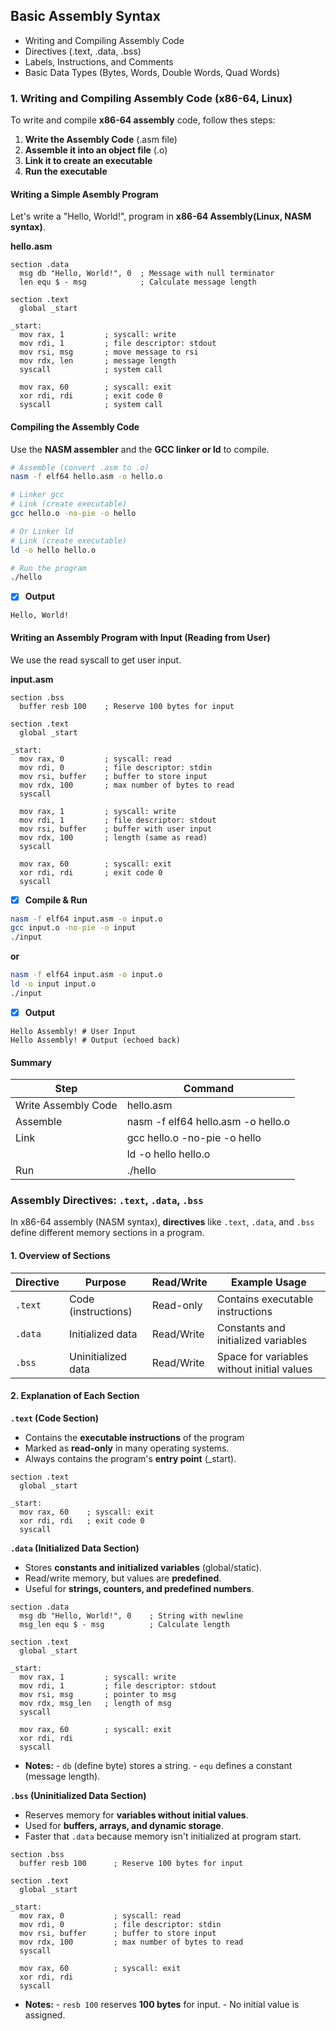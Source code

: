 ## Basic Assembly Syntax
 - Writing and Compiling Assembly Code
 - Directives (.text, .data, .bss)
 - Labels, Instructions, and Comments
 - Basic Data Types (Bytes, Words, Double Words, Quad Words)

### 1. Writing and Compiling Assembly Code (x86-64, Linux)
 To write and compile **x86-64 assembly** code, follow thes steps:
  1. **Write the Assembly Code** (.asm file)
  2. **Assemble it into an object file** (.o)
  3. **Link it to create an executable**
  4. **Run the executable**

 #### Writing a Simple Asembly Program
  Let's write a "Hello, World!", program in **x86-64 Assembly(Linux, NASM
  syntax)**.

 **hello.asm**
 ```assembly
 section .data 
   msg db "Hello, World!", 0  ; Message with null terminator
   len equ $ - msg            ; Calculate message length

 section .text
   global _start

 _start:
   mov rax, 1         ; syscall: write
   mov rdi, 1         ; file descriptor: stdout
   mov rsi, msg       ; move message to rsi
   mov rdx, len       ; message length
   syscall            ; system call

   mov rax, 60        ; syscall: exit
   xor rdi, rdi       ; exit code 0
   syscall            ; system call
 ```

 #### Compiling the Assembly Code
  Use the **NASM assembler** and the **GCC linker or ld** to compile.

 ```bash
 # Assemble (convert .asm to .o)
 nasm -f elf64 hello.asm -o hello.o

 # Linker gcc
 # Link (create executable)
 gcc hello.o -no-pie -o hello
 
 # Or Linker ld
 # Link (create executable)
 ld -o hello hello.o

 # Run the program
 ./hello
 ```
 - [x] **Output**
 ```
 Hello, World!
 ```

 #### Writing an Assembly Program with Input (Reading from User)
  We use the read syscall to get user input.

 **input.asm**
 ```assembly
 section .bss
   buffer resb 100    ; Reserve 100 bytes for input

 section .text
   global _start

 _start:
   mov rax, 0         ; syscall: read
   mov rdi, 0         ; file descriptor: stdin
   mov rsi, buffer    ; buffer to store input
   mov rdx, 100       ; max number of bytes to read
   syscall

   mov rax, 1         ; syscall: write
   mov rdi, 1         ; file descriptor: stdout
   mov rsi, buffer    ; buffer with user input
   mov rdx, 100       ; length (same as read)
   syscall

   mov rax, 60        ; syscall: exit
   xor rdi, rdi       ; exit code 0
   syscall
 ```
 
 - [x] **Compile & Run**
 ```bash
 nasm -f elf64 input.asm -o input.o
 gcc input.o -no-pie -o input
 ./input
 ```
 **or**
 ```bash
 nasm -f elf64 input.asm -o input.o
 ld -o input input.o
 ./input
 ```

 - [x] **Output**
 ```
 Hello Assembly! # User Input
 Hello Assembly! # Output (echoed back)
 ```

 #### Summary

 |Step                |Command                            |
 |--------------------|-----------------------------------|
 |Write Assembly Code |hello.asm                          |
 |Assemble            |nasm -f elf64 hello.asm -o hello.o |
 |Link                |gcc hello.o -no-pie -o hello       |
 |                    |ld -o hello hello.o                |
 |Run                 |./hello                            |

### Assembly Directives: `.text`, `.data`, `.bss`
 In x86-64 assembly (NASM syntax), **directives** like `.text`, `.data`, and
 `.bss` define different memory sections in a program.

 #### 1. Overview of Sections

 |Directive   |Purpose              |Read/Write  |Example Usage                              |
 |------------|---------------------|------------|-------------------------------------------|
 |`.text`     |Code (instructions)  |Read-only   |Contains executable instructions           |
 |`.data`     |Initialized data     |Read/Write  |Constants and initialized variables        |
 |`.bss`      |Uninitialized data   |Read/Write  |Space for variables without initial values |

 #### 2. Explanation of Each Section
  **`.text` (Code Section)**
   - Contains the **executable instructions** of the program
   - Marked as **read-only** in many operating systems.
   - Always contains the program's **entry point** (_start).

   ```assembly
   section .text
     global _start
   
   _start:
     mov rax, 60    ; syscall: exit
     xor rdi, rdi   ; exit code 0
     syscall
   ```

  **`.data` (Initialized Data Section)**
   - Stores **constants and initialized variables** (global/static).
   - Read/write memory, but values are **predefined**.
   - Useful for **strings, counters, and predefined numbers**.

   ```assembly
   section .data
     msg db "Hello, World!", 0    ; String with newline
     msg_len equ $ - msg          ; Calculate length

   section .text
     global _start

   _start:
     mov rax, 1         ; syscall: write
     mov rdi, 1         ; file descriptor: stdout
     mov rsi, msg       ; pointer to msg
     mov rdx, msg_len   ; length of msg
     syscall

     mov rax, 60        ; syscall: exit
     xor rdi, rdi       
     syscall
   ```
   - **Notes:**
    - `db` (define byte) stores a string.
    - `equ` defines a constant (message length).

  **`.bss` (Uninitialized Data Section)**
   - Reserves memory for **variables without initial values**.
   - Used for **buffers, arrays, and dynamic storage**.
   - Faster that `.data` because memory isn't initialized at program start.

   ```assembly
   section .bss
     buffer resb 100      ; Reserve 100 bytes for input

   section .text
     global _start

   _start:
     mov rax, 0           ; syscall: read
     mov rdi, 0           ; file descriptor: stdin
     mov rsi, buffer      ; buffer to store input
     mov rdx, 100         ; max number of bytes to read
     syscall

     mov rax, 60          ; syscall: exit
     xor rdi, rdi
     syscall
   ```
   - **Notes:**
    - `resb 100` reserves **100 bytes** for input.
    - No initial value is assigned.

